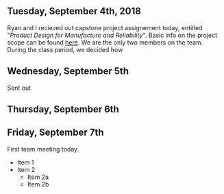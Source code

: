 ## Tuesday, September 4th, 2018
Ryan and I recieved out capstone project assignement today, entitled "*Product Design for Manufacture and Reliability*". Basic info on the project scope can be found [here](https://github.com/kcaisley/CropTop/blob/master/Documentation/project-statement.pdf). We are the only two members on the team. During the class period, we decided how 

## Wednesday, September 5th

Sent out

## Thursday, September 6th

## Friday, September 7th
First team meeting today.

* Item 1
* Item 2
  * Item 2a
  * Item 2b








